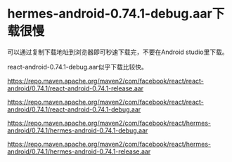 # hermes-android-0.74.1-debug.aar下载很慢
可以通过复制下载地址到浏览器即可秒速下载完，不要在Android studio里下载。

react-android-0.74.1-debug.aar似乎下载比较快。

https://repo.maven.apache.org/maven2/com/facebook/react/react-android/0.74.1/react-android-0.74.1-release.aar

https://repo.maven.apache.org/maven2/com/facebook/react/react-android/0.74.1/react-android-0.74.1-debug.aar

https://repo.maven.apache.org/maven2/com/facebook/react/hermes-android/0.74.1/hermes-android-0.74.1-debug.aar

https://repo.maven.apache.org/maven2/com/facebook/react/hermes-android/0.74.1/hermes-android-0.74.1-release.aar
